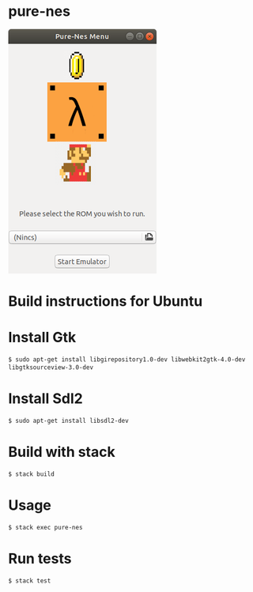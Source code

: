# pure-nes

<img align="center" src="showcase/menu.png" alt="Menu">

# Build instructions for Ubuntu

# Install Gtk
```console
$ sudo apt-get install libgirepository1.0-dev libwebkit2gtk-4.0-dev libgtksourceview-3.0-dev
```

# Install Sdl2
```console
$ sudo apt-get install libsdl2-dev
```

# Build with stack
```console
$ stack build
```

# Usage
```console
$ stack exec pure-nes
```

# Run tests
```console
$ stack test
```
